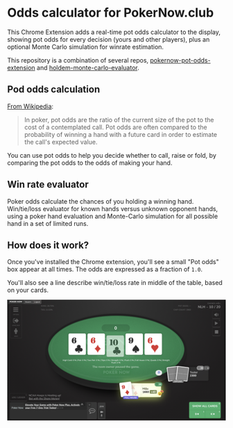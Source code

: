 # Odds calculator for PokerNow.club

This Chrome Extension adds a real-time pot odds calculator to the display, showing pot odds for every decision (yours and other players), plus an optional Monte Carlo simulation for winrate estimation.

This repository is a combination of several repos, [pokernow-pot-odds-extension](https://github.com/originalpete/pokernow-pot-odds-extension) and [holdem-monte-carlo-evaluator](https://github.com/mercertom/holdem-monte-carlo-evaluator).

## Pod odds calculation

[From Wikipedia](https://en.wikipedia.org/wiki/Pot_odds):

> In poker, pot odds are the ratio of the current size of the pot to the cost of a contemplated call. Pot odds are often compared to the probability of winning a hand with a future card in order to estimate the call's expected value.

You can use pot odds to help you decide whether to call, raise or fold, by comparing the pot odds to the odds of making your hand.

## Win rate evaluator

Poker odds calculate the chances of you holding a winning hand.
Win/tie/loss evaluator for known hands versus unknown opponent hands, using a poker hand evaluation and Monte-Carlo simulation for all possible hand in a set of limited runs.

## How does it work?

Once you've installed the Chrome extension, you'll see a small "Pot odds" box appear at all times. The odds are expressed as a fraction of `1.0`. 

You'll also see a line describe win/tie/loss rate in middle of the table, based on your cards.

![Screenshot](https://github.com/hieunm3538/pokernow-monte-carlo-extension/blob/main/docs/img.png)
